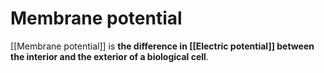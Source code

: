 # Membrane potential
[[Membrane potential]] is **the difference in [[Electric potential]] between the interior and the exterior of a biological cell**. 